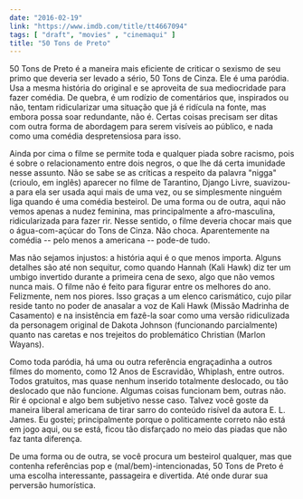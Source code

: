 ```yaml
---
date: "2016-02-19"
link: "https://www.imdb.com/title/tt4667094"
tags: [ "draft", "movies" , "cinemaqui" ]
title: "50 Tons de Preto"
---
```

50 Tons de Preto é a maneira mais eficiente de criticar o sexismo de seu primo que deveria ser levado a sério, 50 Tons de Cinza. Ele é uma paródia. Usa a mesma história do original e se aproveita de sua mediocridade para fazer comédia. De quebra, é um rodízio de comentários que, inspirados ou não, tentam ridicularizar uma situação que já é ridícula na fonte, mas embora possa soar redundante, não é. Certas coisas precisam ser ditas com outra forma de abordagem para serem visíveis ao público, e nada como uma comédia despretensiosa para isso.

Ainda por cima o filme  se permite toda e qualquer piada sobre racismo, pois é sobre o relacionamento entre dois negros, o que lhe dá certa imunidade nesse assunto. Não se sabe se as críticas a respeito da palavra "nigga" (crioulo, em inglês) aparecer no filme de Tarantino, Django Livre, suavizou-a para ela ser usada aqui mais de uma vez, ou se simplesmente ninguém liga quando é uma comédia besteirol. De uma forma ou de outra, aqui não vemos apenas a nudez feminina, mas principalmente a afro-masculina, ridicularizada para fazer rir. Nesse sentido, o filme deveria chocar mais que o água-com-açúcar do Tons de Cinza. Não choca. Aparentemente na comédia -- pelo menos a americana -- pode-de tudo.

Mas não sejamos injustos: a história aqui é o que menos importa. Alguns detalhes são até non sequitur, como quando Hannah (Kali Hawk) diz ter um umbigo invertido durante a primeira cena de sexo, algo que não vemos nunca mais. O filme não é feito para figurar entre os melhores do ano. Felizmente, nem nos piores. Isso graças a um elenco carismático, cujo pilar reside tanto no poder de anasalar a voz de Kali Hawk (Missão Madrinha de Casamento) e na insistência em fazê-la soar como uma versão ridiculizada da personagem original de Dakota Johnson (funcionando parcialmente) quanto nas caretas e nos trejeitos do problemático Christian (Marlon Wayans).

Como toda paródia, há uma ou outra referência engraçadinha a outros filmes do momento, como 12 Anos de Escravidão, Whiplash, entre outros. Todos gratuitos, mas quase nenhum inserido totalmente deslocado, ou tão deslocado que não funcione. Algumas coisas funcionam bem, outras não. Rir é opcional e algo bem subjetivo nesse caso. Talvez você goste da maneira liberal americana de tirar sarro do conteúdo risível da autora E. L. James. Eu gostei; principalmente porque o politicamente correto não está em jogo aqui, ou se está, ficou tão disfarçado no meio das piadas que não faz tanta diferença.

De uma forma ou de outra, se você procura um besteirol qualquer, mas que contenha referências pop e (mal/bem)-intencionadas, 50 Tons de Preto é uma escolha interessante, passageira e divertida. Até onde durar sua perversão humorística.

